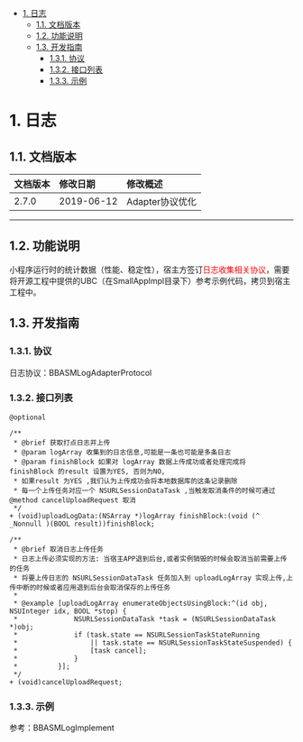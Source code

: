 <!-- TOC -->

- [1. 日志](#1)
    - [1.1. 文档版本](#11)
    - [1.2. 功能说明](#12)
    - [1.3. 开发指南](#13)
        - [1.3.1. 协议](#131)
        - [1.3.2. 接口列表](#132)
        - [1.3.3. 示例](#133)

<!-- /TOC -->
# <span id="1"> 1. 日志

## <span id="11"> 1.1. 文档版本

|文档版本|修改日期|修改概述|
|:--|:--|:--|
|2.7.0|2019-06-12|Adapter协议优化|

--------------------------
## <span id="12"> 1.2. 功能说明
小程序运行时的统计数据（性能、稳定性），宿主方签订<font color="red">日志收集相关协议</font>，需要将开源工程中提供的UBC（在SmallAppImpl目录下）参考示例代码，拷贝到宿主工程中。

## <span id="13"> 1.3. 开发指南

### <span id="131"> 1.3.1. 协议
日志协议：BBASMLogAdapterProtocol

### <span id="132"> 1.3.2. 接口列表

```
@optional

/**
 * @brief 获取打点日志并上传
 * @param logArray 收集到的日志信息,可能是一条也可能是多条日志
 * @param finishBlock 如果对 logArray 数据上传成功或者处理完成将 finishBlock 的result 设置为YES, 否则为NO,
 * 如果result 为YES ,我们认为上传成功会将本地数据库的这条记录删除
 * 每一个上传任务对应一个 NSURLSessionDataTask ,当触发取消条件的时候可通过 @method cancelUploadRequest 取消
 */
+ (void)uploadLogData:(NSArray *)logArray finishBlock:(void (^ _Nonnull )(BOOL result))finishBlock;

/**
 * @brief 取消日志上传任务
 * 日志上传必须实现的方法: 当宿主APP退到后台,或者实例销毁的时候会取消当前需要上传的任务
 * 将要上传日志的 NSURLSessionDataTask 任务加入到 uploadLogArray 实现上传,上传中断的时候或者应用退到后台会取消保存的上传任务
 *
 * @example [uploadLogArray enumerateObjectsUsingBlock:^(id obj, NSUInteger idx, BOOL *stop) {
 *              NSURLSessionDataTask *task = (NSURLSessionDataTask *)obj;
 *              if (task.state == NSURLSessionTaskStateRunning
 *                  || task.state == NSURLSessionTaskStateSuspended) {
 *                  [task cancel];
 *              }
 *          }];
 */
+ (void)cancelUploadRequest;
```

### <span id="133"> 1.3.3. 示例
参考：BBASMLogImplement


